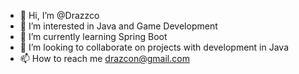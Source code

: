 - 👋 Hi, I’m @Drazzco
- 👀 I’m interested in Java and Game Development
- 🌱 I’m currently learning Spring Boot
- 💞️ I’m looking to collaborate on projects with development in Java
- 📫 How to reach me drazcon@gmail.com

<!---
Drazzco/Drazzco is a ✨ special ✨ repository because its `README.md` (this file) appears on your GitHub profile.
You can click the Preview link to take a look at your changes.
--->

